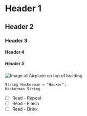 # Header 1
## Header 2
### Header 3
#### Header 4
##### Header 5
![Image of Airplane on top of building](https://images.unsplash.com/photo-1507997471499-fdd9693453e2?w=500&auto=format&fit=crop&q=60&ixlib=rb-4.0.3&ixid=M3wxMjA3fDB8MHxzZWFyY2h8MjB8fGxlYWd1ZSUyMG9mJTIwbGVnZW5kc3xlbnwwfHwwfHx8MA%3D%3D)
```
String Hackerman = "Hacker";
Hackerman String
```
- [ ] Read - Repeat
- [ ] Read - Finish
- [ ] Read - Drink
